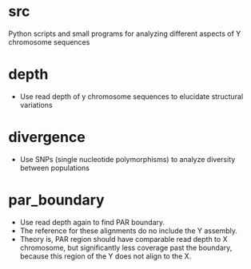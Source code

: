 # src
Python scripts and small programs for analyzing different aspects of Y chromosome sequences

# depth
* Use read depth of y chromosome sequences to elucidate structural variations

# divergence
* Use SNPs (single nucleotide polymorphisms) to analyze diversity between populations

# par_boundary
* Use read depth again to find PAR boundary.
* The reference for these alignments do no include the Y assembly.
* Theory is, PAR region should have comparable read depth to X chromosome, but      significantly less coverage past the boundary, because this region of the Y does not align to the X.
